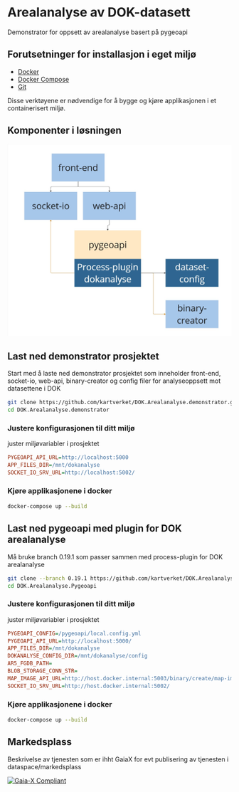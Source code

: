 # Arealanalyse av DOK-datasett
Demonstrator for oppsett av arealanalyse basert på pygeoapi

## Forutsetninger for installasjon i eget miljø
- [Docker](https://www.docker.com/)
- [Docker Compose](https://docs.docker.com/compose/)
- [Git](https://git-scm.com/)

Disse verktøyene er nødvendige for å bygge og kjøre applikasjonen i et containerisert miljø.


## Komponenter i løsningen
![Arkitektur](komponenter.jpg)

## Last ned demonstrator prosjektet
Start med å laste ned demonstrator prosjektet som inneholder front-end, socket-io, web-api, binary-creator og config filer for analyseoppsett mot datasettene i DOK

```bash
git clone https://github.com/kartverket/DOK.Arealanalyse.demonstrator.git
cd DOK.Arealanalyse.demonstrator
```

### Justere konfigurasjonen til ditt miljø
juster miljøvariabler i prosjektet

```ini
PYGEOAPI_API_URL=http://localhost:5000
APP_FILES_DIR=/mnt/dokanalyse
SOCKET_IO_SRV_URL=http://localhost:5002/
```
### Kjøre applikasjonene i docker 
```bash
docker-compose up --build
```
## Last ned pygeoapi med plugin for DOK arealanalyse
Må bruke branch 0.19.1 som passer sammen med process-plugin for DOK arealanalyse

```bash
git clone --branch 0.19.1 https://github.com/kartverket/DOK.Arealanalyse.Pygeoapi.git
cd DOK.Arealanalyse.Pygeoapi
```
### Justere konfigurasjonen til ditt miljø
juster miljøvariabler i prosjektet

```ini
PYGEOAPI_CONFIG=/pygeoapi/local.config.yml
PYGEOAPI_API_URL=http://localhost:5000/
APP_FILES_DIR=/mnt/dokanalyse
DOKANALYSE_CONFIG_DIR=/mnt/dokanalyse/config
AR5_FGDB_PATH=
BLOB_STORAGE_CONN_STR=
MAP_IMAGE_API_URL=http://host.docker.internal:5003/binary/create/map-image
SOCKET_IO_SRV_URL=http://host.docker.internal:5002/
```
### Kjøre applikasjonene i docker 
```bash
docker-compose up --build
```



## Markedsplass
Beskrivelse av tjenesten som er ihht GaiaX for evt publisering av tjenesten i dataspace/markedsplass

[![Gaia-X Compliant](https://img.shields.io/badge/Gaia--X-Compliant-blue)](./gaia-x/self-description.json)
